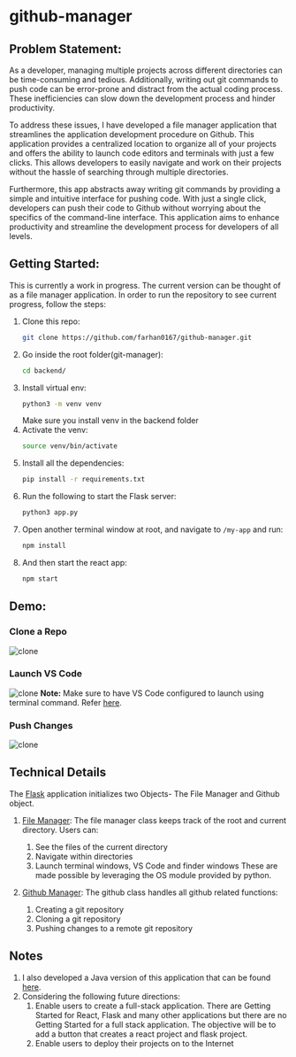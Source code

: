 # github-manager

## Problem Statement:
As a developer, managing multiple projects across different directories can be time-consuming and tedious. Additionally, writing out git commands to push code can be error-prone and distract from the actual coding process. These inefficiencies can slow down the development process and hinder productivity.

To address these issues, I have developed a file manager application that streamlines the application development procedure on Github. This application provides a centralized location to organize all of your projects and offers the ability to launch code editors and terminals with just a few clicks. This allows developers to easily navigate and work on their projects without the hassle of searching through multiple directories.

Furthermore, this app abstracts away writing git commands by providing a simple and intuitive interface for pushing code. With just a single click, developers can push their code to Github without worrying about the specifics of the command-line interface. This application aims to enhance productivity and streamline the development process for developers of all levels.

## Getting Started:
This is currently a work in progress. The current version can be thought of as a file manager application.
In order to run the repository to see current progress, follow the steps:
1. Clone this repo:
   ```bash
   git clone https://github.com/farhan0167/github-manager.git
   ```
2. Go inside the root folder(git-manager):
   ```bash
   cd backend/
   ```
3. Install virtual env:
   ```bash
   python3 -m venv venv
   ```
   Make sure you install venv in the backend folder
4. Activate the venv:
   ```bash
   source venv/bin/activate
   ```
5. Install all the dependencies:
   ```bash
   pip install -r requirements.txt
   ```
6. Run the following to start the Flask server:
   ```bash
   python3 app.py
   ```
7. Open another terminal window at root, and navigate to `/my-app` and run:
   ```bash
   npm install
   ```
8. And then start the react app:
   ```bash
   npm start
   ```

## Demo:

### Clone a Repo
![clone](assets/clone.GIF)

### Launch VS Code
![clone](assets/launchvs.gif)
**Note:** Make sure to have VS Code configured to launch using terminal command. Refer [here](https://code.visualstudio.com/docs/setup/mac). 

### Push Changes
![clone](assets/push.gif)


## Technical Details

The [Flask](https://github.com/farhan0167/github-manager/blob/main/backend/app.py) application initializes two Objects- The File Manager and Github object. 
1. [File Manager](https://github.com/farhan0167/github-manager/blob/main/backend/util/file_manager.py):
      The file manager class keeps track of the root and current directory. Users can:
      1. See the files of the current directory
      2. Navigate within directories
      3. Launch terminal windows, VS Code and finder windows
      These are made possible by leveraging the OS module provided by python.

2. [Github Manager](https://github.com/farhan0167/github-manager/blob/main/backend/util/github_manager.py):
   The github class handles all github related functions:
   1. Creating a git repository
   2. Cloning a git repository
   3. Pushing changes to a remote git repository

## Notes

1. I also developed a Java version of this application that can be found [here](https://github.com/farhan0167/git-manager-java).
2. Considering the following future directions:
   1. Enable users to create a full-stack application. There are Getting Started for React, Flask and many other applications but there are no Getting Started for a full stack application. The objective will be to add a button that creates a react project and flask project.
   2. Enable users to deploy their projects on to the Internet